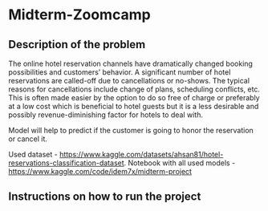 # Midterm-Zoomcamp

## Description of the problem

The online hotel reservation channels have dramatically changed booking possibilities and customers’ behavior. A significant number of hotel reservations are called-off due to cancellations or no-shows. The typical reasons for cancellations include change of plans, scheduling conflicts, etc. This is often made easier by the option to do so free of charge or preferably at a low cost which is beneficial to hotel guests but it is a less desirable and possibly revenue-diminishing factor for hotels to deal with.

Model will help to predict if the customer is going to honor the reservation or cancel it.

Used dataset - https://www.kaggle.com/datasets/ahsan81/hotel-reservations-classification-dataset.
Notebook with all used models - https://www.kaggle.com/code/idem7x/midterm-project

## Instructions on how to run the project


